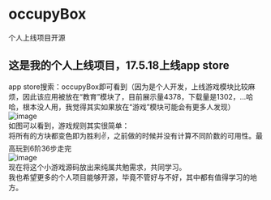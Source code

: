 # occupyBox
个人上线项目开源

## 这是我的个人上线项目，17.5.18上线app store<br>
app store搜索：occupyBox即可看到（因为是个人开发，上线游戏模块比较麻烦，因此该应用被放在“教育”模块了，目前展示量4378，下载量是1302，...哈哈，根本没人用，我觉得其实如果放在“游戏”模块可能会有更多人发现）
<br>
![image](http://occmuwiio.bkt.clouddn.com/IMG_1389.PNG)
<br>
如图可以看到，游戏规则其实很简单：<br>
将所有的方块都变色即为胜利✌️，之前做的时候并没有计算不同阶数的可用性。最高玩到6阶36步走完
<br>
![image](http://occmuwiio.bkt.clouddn.com/IMG_1391.PNG)
<br>
现在将这个小游戏源码放出来纯属共勉需求，共同学习。
<br>
我也希望更多的个人项目能够开源，毕竟不管好与不好，其中都有值得学习的地方。

